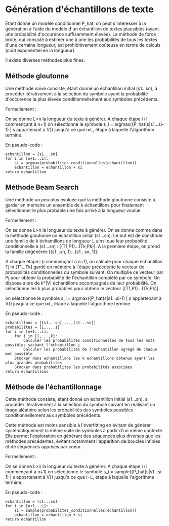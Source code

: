 # Génération d'échantillons de texte
Etant donné un modèle conditionnel P_hat, on peut s'intéresser à la génération à l'aide du modèle d'un échantillon de textes plausibles (ayant une probabilité d'occurence suffisamment élevée).
La méthode de force brute, qui consiste à estimer une à une les probabilités de tous les textes d'une certaine longueur, est prohibitivement coûteuse en terme de calculs (coût exponentiel en la longueur).

Il existe diverses méthodes plus fines.

## Méthode gloutonne
Une méthode naïve consiste, étant donné un échantillon initial (s1...sn), à procéder itérativement à la sélection du symbole ayant la probabilité d'occurence la plus élevée conditionnellement aux symboles précédents.

Formellement :

On se donne L>n la longueur du texte à générer.
A chaque étape i (i commençant à n+1) on sélectionne le symbole s_i = argmax({P_hat(s|s1...si-1) | s appartenant à V}) jusqu'à ce que i=L, étape à laquelle l'algorithme termine.

En pseudo-code :

```
echantillon = [s1...sn]
for i in [n+1...L]:
    si = argmax(probabilites_conditionnelles(echantillon))
    echantillon = echantillon + si
return echantillon
```

## Méthode Beam Search
Une méthode un peu plus évoluée que la méthode gloutonne consiste à garder en mémoire un ensemble de k échantillons pour finalement sélectionner le plus probable une fois arrivé à la longueur voulue.

Formellement :

On se donne L>n la longueur du texte à générer.
On se donne comme dans la méthode gloutonne un échantillon initial (s1...sn).
Le but est de constituer une famille de k échantillons de longueur L ainsi que leur probabilité conditionnelle à (s1...sn) : [(T1,P1)...(Tk,Pk)].
A la première étape, on prend la famille dégénérée [(s1...sn, 1)...(s1...sn, 1)].

A chaque étape i (i commençant à n+1), on calcule pour chaque échantillon Tj in [T1...Tk] gardé en mémoire à l'étape précédente le vecteur de probabilités conditionnelles du symbole suivant. On multiplie ce vecteur par Pj pour obtenir la probabilité de l'échantillon complété par ce symbole.
On dispose alors de k*|V| échantillons accompagnés de leur probabilité. On sélectionne les k plus probables pour obtenir le vecteur [(T1,P1)...(Tk,Pk)].

on sélectionne le symbole s_i = argmax({P_hat(s|s1...si-1) | s appartenant à V}) jusqu'à ce que i=L, étape à laquelle l'algorithme termine.

En pseudo-code :

```
echantillons = [[s1...sn],...,[s1...sn]]
probabilites = [1,...,1]
for i in [n+1...L]:
    for j in [1,...,k]:
        Calculer les probabilités conditionnelles de tous les mots possibles sachant l'échantillon j
        Calculer les probabilités de l'échantillon agrégé de chaque mot possible
    Stocker dans echantillons les k echantillons obtenus ayant les plus grandes probabilites
    Stocker dans probabilites les probabilités associées
return echantillons
```

## Méthode de l'échantillonnage

Cette méthode consiste, étant donné un échantillon initial (s1...sn), à procéder itérativement à la sélection du symbole suivant en réalisant un tirage aléatoire selon les probabilités des symboles possibles conditionnellement aux symboles précédents.

Cette méthode est moins sensible à l'overfitting en évitant de générer systématiquement la même suite de symboles à partir d'un même contexte. Elle permet l'exploration en générant des séquences plus diverses que les méthodes précédentes, évitant notamment l'apparition de boucles infinies et de séquences apprises par coeur.

Formellement :

On se donne L>n la longueur du texte à générer.
A chaque étape i (i commençant à n+1) on sélectionne le symbole s_i = sample({P_hat(s|s1...si-1) | s appartenant à V}) jusqu'à ce que i=L, étape à laquelle l'algorithme termine.

En pseudo-code :

```
echantillon = [s1...sn]
for i in [n+1...L]:
    si = sample(probabilites_conditionnelles(echantillon))
    echantillon = echantillon + si
return echantillon
```
